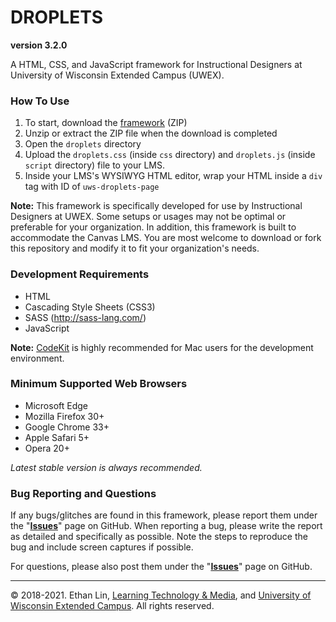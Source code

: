 # DROPLETS
**version 3.2.0**  

A HTML, CSS, and JavaScript framework for Instructional Designers at University of Wisconsin Extended Campus (UWEX).

### How To Use
1. To start, download the [framework](https://github.com/uwex-learning-tech/droplets-v3/archive/master.zip) (ZIP)
2. Unzip or extract the ZIP file when the download is completed
3. Open the `droplets` directory
4. Upload the `droplets.css` (inside `css` directory) and `droplets.js` (inside `script` directory) file to your LMS.
5. Inside your LMS's WYSIWYG HTML editor, wrap your HTML inside a `div` tag with ID of `uws-droplets-page`

**Note:** This framework is specifically developed for use by Instructional Designers at UWEX. Some setups or usages may not be optimal or preferable for your organization. In addition, this framework is built to accommodate the Canvas LMS. You are most welcome to download or fork this repository and modify it to fit your organization's needs.


### Development Requirements
* HTML
* Cascading Style Sheets (CSS3)
* SASS (http://sass-lang.com/)
* JavaScript

**Note:** [CodeKit](https://incident57.com/codekit/) is highly recommended for Mac users for the development environment.

### Minimum Supported Web Browsers
* Microsoft Edge
* Mozilla Firefox 30+
* Google Chrome 33+
* Apple Safari 5+
* Opera 20+

*Latest stable version is always recommended.*

### Bug Reporting and Questions
If any bugs/glitches are found in this framework, please report them under the "**[Issues](https://github.com/uwex-learning-tech/droplets-v3/issues)**" page on GitHub. When reporting a bug, please write the report as detailed and specifically as possible. Note the steps to reproduce the bug and include screen captures if possible.

For questions, please also post them under the "**[Issues](https://github.com/uwex-learning-tech/droplets-v3/issues)**" page on GitHub.

---
&copy; 2018-2021. Ethan Lin, [Learning Technology & Media](https://media.uwex.edu), and [University of Wisconsin Extended Campus](https://ce.uwex.edu). All rights reserved.
